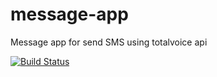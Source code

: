 # message-app
Message app for send SMS using totalvoice api

[![Build Status](https://travis-ci.org/raphaelmacsabpf/message-app.svg?branch=master)](https://travis-ci.org/raphaelmacsabpf/message-app)
